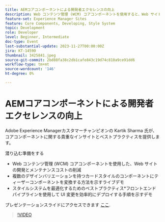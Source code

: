 ```yaml
---
title: AEMコアコンポーネントによる開発者エクセレンスの向上
description: Web コンテンツ管理 (WCM) コアコンポーネントを使用すると、Web サイトの開発とメンテナンスコストの削減を迅速に実行できます。 複数のデザインバリエーションを持つカードスタイルのコンポーネントにティーザーコンポーネントを変換する方法を示すライブデモです。 スタイルシステムの最適化に関するベストプラクティス。 フロントエンドパイプラインを使用して UI のデプロイを効率的に行う手順を示すデモ。
feature-set: Experience Manager Sites
feature: Core Components, Developing, Style System
topic: Development
role: Developer
level: Beginner, Intermediate
doc-type: Event
last-substantial-update: 2023-11-27T00:00:00Z
jira: KT-14590
thumbnail: 3425841.jpeg
source-git-commit: 2bd88fa38c2db1cafe843c19d74c810a9ce91dd6
workflow-type: tm+mt
source-wordcount: '146'
ht-degree: 0%

---
```



# AEMコアコンポーネントによる開発者エクセレンスの向上

Adobe Experience Managerカスタマーチャンピオンの Kartik Sharma 氏が、コアコンポーネントに関する貴重なインサイトとベストプラクティスを提供します。

潜り込む準備をする

* Web コンテンツ管理 (WCM) コアコンポーネントを使用した、Web サイトの開発とメンテナンスコストの削減
* 複数のデザインバリエーションを持つカードスタイルのコンポーネントにティーザーコンポーネントを変換する方法を示すライブデモ
* スタイルシステムを最適化するためのベストプラクティス*フロントエンドパイプラインを使用して UI 変更を効率的にデプロイする手順を示すデモ

プレゼンテーションスライドにアクセスできます [ここ](/help/learn-from-your-peers/assets/experience-manager/sept2023/aem-core-components.pdf).

>[!VIDEO](https://video.tv.adobe.com/v/3425841/?learn=on)
